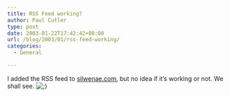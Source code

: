 ```yaml
---
title: RSS Feed working?
author: Paul Cutler
type: post
date: 2003-01-22T17:42:42+00:00
url: /blog/2003/01/rss-feed-working/
categories:
  - General

---
```

I added the RSS feed to [silwenae.com][1], but no idea if it&#8217;s working or not. We shall see. <img src='https://i1.wp.com/www.silwenae.net/blogs/img/smilies/icon_wink.gif?w=700' alt='&#59;&#41;' class='middle' data-recalc-dims="1" />

 [1]: http://www.silwenae.com "silwenae.com"